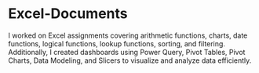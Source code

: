 # Excel-Documents
I worked on Excel assignments covering arithmetic functions, charts, date functions, logical functions, lookup functions, sorting, and filtering. Additionally, I created dashboards using Power Query, Pivot Tables, Pivot Charts, Data Modeling, and Slicers to visualize and analyze data efficiently.
